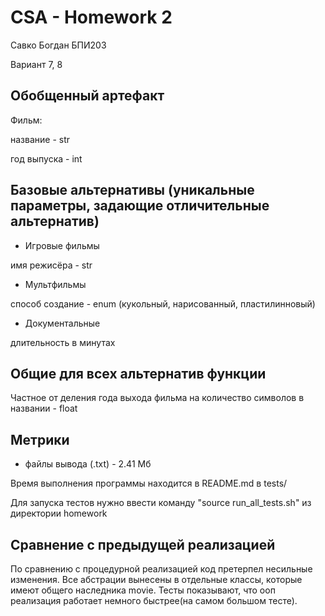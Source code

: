 # CSA - Homework 2

Савко Богдан БПИ203

Вариант 7, 8

## Обобщенный артефакт
Фильм:

название - str

год выпуска - int

## Базовые альтернативы (уникальные параметры, задающие отличительные альтернатив)
- Игровые фильмы

имя режисёра - str

- Мультфильмы

способ создание - enum (кукольный, нарисованный, пластилинновый)
- Документальные

длительность в минутах

## Общие для всех альтернатив функции
Частное от деления года выхода фильма
на количество
символов в названии - float

## Метрики

- файлы вывода (.txt) - 2.41 Мб


Время выполнения программы находится в README.md в tests/

Для запуска тестов нужно ввести команду "source run_all_tests.sh" из директории homework

## Сравнение с предыдущей реализацией
По сравнению с процедурной реализацией код претерпел несильные изменения. Все абстрации вынесены в отдельные классы, которые имеют общего наследника movie.
Тесты показывают, что ооп реализация работает немного быстрее(на самом большом тесте).